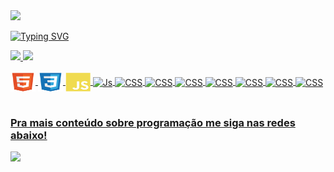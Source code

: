 <img src="https://capsule-render.vercel.app/api?type=waving&color=66E4F2&s">

[![Typing SVG](https://readme-typing-svg.herokuapp.com?font=Fira+Code&size=31&pause=1000&color=66E4F2&random=false&width=435&lines=Hello%2C+my+name+is+Cau%C3%A3+Morales;I+am+21+years+old;I+am+from+Brazil)](https://git.io/typing-svg)

 <div>
   <a href="https://github.com/Caahmos">
   <img height="180em" src="https://github-readme-stats.vercel.app/api?username=Caahmos&title_color=66E4F2&bg_color=020C0D&text_color=52D9D9&border_color=52D9D9"/>
   <img height="180em" src="https://github-readme-stats.vercel.app/api/top-langs/?username=Caahmos&layout=compact&title_color=66E4F2&bg_color=020C0D&text_color=52D9D9&border_color=52D9D9"/>
</div>
    
<div style="display: inline_block"><br>
  <img align="center" alt="HTML" height="30" width="40" src="https://raw.githubusercontent.com/devicons/devicon/master/icons/html5/html5-original.svg">
  <img align="center" alt="CSS" height="30" width="40" src="https://raw.githubusercontent.com/devicons/devicon/master/icons/css3/css3-original.svg">
  <img align="center" alt="Js" height="30" width="40" src="https://raw.githubusercontent.com/devicons/devicon/master/icons/javascript/javascript-plain.svg">
  <img align="center" alt="Js" height="30" width="40" src="https://cdn.jsdelivr.net/gh/devicons/devicon@latest/icons/bootstrap/bootstrap-original.svg">
  <img align="center" alt="CSS" height="30" width="40" src="https://cdn.jsdelivr.net/gh/devicons/devicon@latest/icons/nodejs/nodejs-original.svg">
  <img align="center" alt="CSS" height="30" width="40" src="https://cdn.jsdelivr.net/gh/devicons/devicon@latest/icons/react/react-original.svg">
  <img align="center" alt="CSS" height="30" width="40" src="https://cdn.jsdelivr.net/gh/devicons/devicon@latest/icons/typescript/typescript-original.svg">
  <img align="center" alt="CSS" height="30" width="40" src="https://cdn.jsdelivr.net/gh/devicons/devicon@latest/icons/mysql/mysql-original.svg">
  <img align="center" alt="CSS" height="30" width="40" src="https://cdn.jsdelivr.net/gh/devicons/devicon@latest/icons/mongodb/mongodb-original.svg">
  <img align="center" alt="CSS" height="30" width="40" src="https://cdn.jsdelivr.net/gh/devicons/devicon@latest/icons/git/git-original.svg">
  <img align="center" alt="CSS" height="30" width="40" src="https://cdn.jsdelivr.net/gh/devicons/devicon@latest/icons/postman/postman-original.svg">
</div>
 
<br>
 
### Pra mais conteúdo sobre programação me siga nas redes abaixo!
 
<div> 
  <a href="https://www.linkedin.com/in/cauã-alex-morales-55479b286/" target="_blank"><img src="https://img.shields.io/badge/-LinkedIn-%230077B5?style=for-the-badge&logo=linkedin&logoColor=white" target="_blank"></a>
</div>
